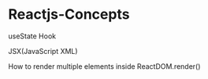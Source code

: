 # Reactjs-Concepts
useState Hook  

JSX(JavaScript XML)

How to render multiple elements inside ReactDOM.render()
